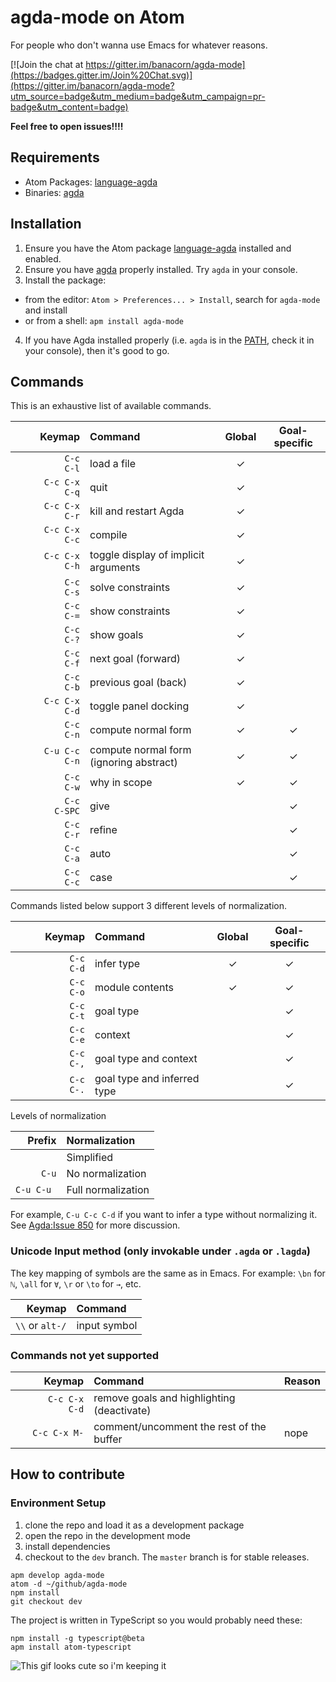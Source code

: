 # agda-mode on Atom

For people who don't wanna use Emacs for whatever reasons.

[![Join the chat at https://gitter.im/banacorn/agda-mode](https://badges.gitter.im/Join%20Chat.svg)](https://gitter.im/banacorn/agda-mode?utm_source=badge&utm_medium=badge&utm_campaign=pr-badge&utm_content=badge)

**Feel free to open issues!!!!**

## Requirements

* Atom Packages: [language-agda](https://atom.io/packages/language-agda)
* Binaries: [agda](http://wiki.portal.chalmers.se/agda/pmwiki.php?n=Main.Download)

## Installation

1. Ensure you have the Atom package [language-agda](https://atom.io/packages/language-agda) installed and enabled.
2. Ensure you have [agda](http://wiki.portal.chalmers.se/agda/pmwiki.php?n=Main.Download) properly installed. Try `agda` in your console.
3. Install the package:
  * from the editor: `Atom > Preferences... > Install`, search for `agda-mode` and install
  * or from a shell: `apm install agda-mode`
4. If you have Agda installed properly (i.e. `agda` is in the [PATH](https://en.wikipedia.org/wiki/PATH_(variable)), check it in your console), then it's good to go.

## Commands

This is an exhaustive list of available commands.

| Keymap            | Command                                 | Global | Goal-specific |
|------------------:|:----------------------------------------|:------:|:-------------:|
| `    C-c     C-l` | load a file                             |   ✓    |               |
| `    C-c C-x C-q` | quit                                    |   ✓    |               |
| `    C-c C-x C-r` | kill and restart Agda                   |   ✓    |               |
| `    C-c C-x C-c` | compile                                 |   ✓    |               |
| `    C-c C-x C-h` | toggle display of implicit arguments    |   ✓    |               |
| `    C-c     C-s` | solve constraints                       |   ✓    |               |
| `    C-c     C-=` | show constraints                        |   ✓    |               |
| `    C-c     C-?` | show goals                              |   ✓    |               |
| `    C-c     C-f` | next goal (forward)                     |   ✓    |               |
| `    C-c     C-b` | previous goal (back)                    |   ✓    |               |
| `    C-c C-x C-d` | toggle panel docking                    |   ✓    |               |
| `    C-c     C-n` | compute normal form                     |   ✓    |       ✓       |
| `C-u C-c     C-n` | compute normal form (ignoring abstract) |   ✓    |       ✓       |
| `    C-c     C-w` | why in scope                            |   ✓    |       ✓       |
| `    C-c     C-SPC` | give                                  |        |       ✓       |
| `    C-c     C-r` | refine                                  |        |       ✓       |
| `    C-c     C-a` | auto                                    |        |       ✓       |
| `    C-c     C-c` | case                                    |        |       ✓       |

Commands listed below support 3 different levels of normalization.

| Keymap            | Command                                 | Global | Goal-specific |
|------------------:|:----------------------------------------|:------:|:-------------:|
| `    C-c     C-d` | infer type                              |   ✓    |       ✓       |
| `    C-c     C-o` | module contents                         |   ✓    |       ✓       |
| `    C-c     C-t` | goal type                               |        |       ✓       |
| `    C-c     C-e` | context                                 |        |       ✓       |
| `    C-c     C-,` | goal type and context                   |        |       ✓       |
| `    C-c     C-.` | goal type and inferred type             |        |       ✓       |

Levels of normalization

| Prefix     | Normalization      |
|-----------:|:-------------------|
| `    `     | Simplified         |
| `C-u`      | No normalization   |
| `C-u C-u ` | Full normalization |

For example, `C-u C-c C-d` if you want to infer a type without normalizing it.
See [Agda:Issue 850](https://code.google.com/p/agda/issues/detail?id=850) for more discussion.

### Unicode Input method (only invokable under `.agda` or `.lagda`)

The key mapping of symbols are the same as in Emacs. For example: `\bn` for `ℕ`, `\all` for `∀`, `\r` or `\to` for `→`, etc.

| Keymap            | Command                     |
|------------------:|:----------------------------|
| `\\` or `alt-/`   | input symbol                |

### Commands not yet supported

| Keymap            | Command               | Reason               |
|------------------:|:----------------------|:---------------------|
| `    C-c C-x C-d` | remove goals and highlighting (deactivate) |
| `    C-c C-x M- ` | comment/uncomment the rest of the buffer | nope |



## How to contribute

### Environment Setup

1. clone the repo and load it as a development package
2. open the repo in the development mode
3. install dependencies
4. checkout to the `dev` branch. The `master` branch is for stable releases.
```
apm develop agda-mode
atom -d ~/github/agda-mode
npm install
git checkout dev
```

The project is written in TypeScript so you would probably need these:
```
npm install -g typescript@beta
apm install atom-typescript
```







![This gif looks cute so i'm keeping it](https://f.cloud.github.com/assets/69169/2290250/c35d867a-a017-11e3-86be-cd7c5bf3ff9b.gif)
